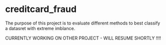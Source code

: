 # creditcard_fraud

The purpose of this project is to evaluate different methods to best classify a datasret with extreme imblance. 

CURRENTLY WORKING ON OTHER PROJECT - WILL RESUME SHORTLY !!!!
